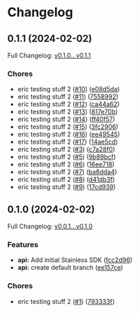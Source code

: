 # Changelog

## 0.1.1 (2024-02-02)

Full Changelog: [v0.1.0...v0.1.1](https://github.com/meorphis-test/test-repo-3/compare/v0.1.0...v0.1.1)

### Chores

* eric testing stuff 2 ([#10](https://github.com/meorphis-test/test-repo-3/issues/10)) ([e08d5da](https://github.com/meorphis-test/test-repo-3/commit/e08d5da700bfb3dee8a5f16c5a6a262448804c39))
* eric testing stuff 2 ([#11](https://github.com/meorphis-test/test-repo-3/issues/11)) ([7558992](https://github.com/meorphis-test/test-repo-3/commit/7558992bb7c19afd1b2bc1fa81578e5f0b42476f))
* eric testing stuff 2 ([#12](https://github.com/meorphis-test/test-repo-3/issues/12)) ([ca44a62](https://github.com/meorphis-test/test-repo-3/commit/ca44a62ea18e58c9e694daee39171075d3144df0))
* eric testing stuff 2 ([#13](https://github.com/meorphis-test/test-repo-3/issues/13)) ([817e70b](https://github.com/meorphis-test/test-repo-3/commit/817e70bfb708e9c6edd4d8acf4ddc152b8b10d8e))
* eric testing stuff 2 ([#14](https://github.com/meorphis-test/test-repo-3/issues/14)) ([ff40f57](https://github.com/meorphis-test/test-repo-3/commit/ff40f577615f6094e3aae87573705e79228b740b))
* eric testing stuff 2 ([#15](https://github.com/meorphis-test/test-repo-3/issues/15)) ([3fc2906](https://github.com/meorphis-test/test-repo-3/commit/3fc2906f7cdddcc02490cdce98f086e2571c4067))
* eric testing stuff 2 ([#16](https://github.com/meorphis-test/test-repo-3/issues/16)) ([ee49545](https://github.com/meorphis-test/test-repo-3/commit/ee495456ae2ff2aec12c88cf3aef363c3f286772))
* eric testing stuff 2 ([#17](https://github.com/meorphis-test/test-repo-3/issues/17)) ([14ae5cd](https://github.com/meorphis-test/test-repo-3/commit/14ae5cdc00c1e08191b3ba0834d308bb7a29fe15))
* eric testing stuff 2 ([#3](https://github.com/meorphis-test/test-repo-3/issues/3)) ([c7a28f0](https://github.com/meorphis-test/test-repo-3/commit/c7a28f008bd8b3a9deb14b1c3eca6311c1a990e9))
* eric testing stuff 2 ([#5](https://github.com/meorphis-test/test-repo-3/issues/5)) ([9b89bcf](https://github.com/meorphis-test/test-repo-3/commit/9b89bcfee9ea196919fd3f9d604dda354934b77a))
* eric testing stuff 2 ([#6](https://github.com/meorphis-test/test-repo-3/issues/6)) ([16ee718](https://github.com/meorphis-test/test-repo-3/commit/16ee7181db16c0481d9d92e59ca59e64921e0bb2))
* eric testing stuff 2 ([#7](https://github.com/meorphis-test/test-repo-3/issues/7)) ([ba8dda4](https://github.com/meorphis-test/test-repo-3/commit/ba8dda43cfdfd3a7e1f8119303a1e91578a196c5))
* eric testing stuff 2 ([#8](https://github.com/meorphis-test/test-repo-3/issues/8)) ([d41db3f](https://github.com/meorphis-test/test-repo-3/commit/d41db3fc91d6d82ea9570bdfbe7e82f136202cb0))
* eric testing stuff 2 ([#9](https://github.com/meorphis-test/test-repo-3/issues/9)) ([17cd939](https://github.com/meorphis-test/test-repo-3/commit/17cd93982e8cf5884599f1b4fe10d90521ca80bb))

## 0.1.0 (2024-02-02)

Full Changelog: [v0.0.1...v0.1.0](https://github.com/meorphis-test/test-repo-3/compare/v0.0.1...v0.1.0)

### Features

* **api:** Add initial Stainless SDK ([fcc2d96](https://github.com/meorphis-test/test-repo-3/commit/fcc2d96101a722cfa04e98da7eec08344467c167))
* **api:** create default branch ([ee157ce](https://github.com/meorphis-test/test-repo-3/commit/ee157ce5b0f334028dd9340a32a38e235eb41d4b))


### Chores

* eric testing stuff 2 ([#1](https://github.com/meorphis-test/test-repo-3/issues/1)) ([793333f](https://github.com/meorphis-test/test-repo-3/commit/793333f6c92e1f8f4aed10eeacf515e8bbfa0018))
